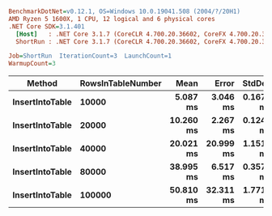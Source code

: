 ``` ini

BenchmarkDotNet=v0.12.1, OS=Windows 10.0.19041.508 (2004/?/20H1)
AMD Ryzen 5 1600X, 1 CPU, 12 logical and 6 physical cores
.NET Core SDK=3.1.401
  [Host]   : .NET Core 3.1.7 (CoreCLR 4.700.20.36602, CoreFX 4.700.20.37001), X64 RyuJIT
  ShortRun : .NET Core 3.1.7 (CoreCLR 4.700.20.36602, CoreFX 4.700.20.37001), X64 RyuJIT

Job=ShortRun  IterationCount=3  LaunchCount=1  
WarmupCount=3  

```
|          Method | RowsInTableNumber |      Mean |     Error |    StdDev |
|---------------- |------------------ |----------:|----------:|----------:|
| **InsertIntoTable** |             **10000** |  **5.087 ms** |  **3.046 ms** | **0.1670 ms** |
| **InsertIntoTable** |             **20000** | **10.260 ms** |  **2.267 ms** | **0.1242 ms** |
| **InsertIntoTable** |             **40000** | **20.021 ms** | **20.999 ms** | **1.1510 ms** |
| **InsertIntoTable** |             **80000** | **38.995 ms** |  **6.517 ms** | **0.3572 ms** |
| **InsertIntoTable** |            **100000** | **50.810 ms** | **32.311 ms** | **1.7711 ms** |
